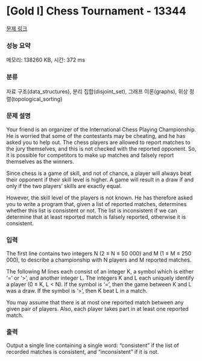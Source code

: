 # [Gold I] Chess Tournament - 13344 

[문제 링크](https://www.acmicpc.net/problem/13344) 

### 성능 요약

메모리: 138260 KB, 시간: 372 ms

### 분류

자료 구조(data_structures), 분리 집합(disjoint_set), 그래프 이론(graphs), 위상 정렬(topological_sorting)

### 문제 설명

<p>Your friend is an organizer of the International Chess Playing Championship. He is worried that some of the contestants may be cheating, and he has asked you to help out. The chess players are allowed to report matches to the jury themselves, and this is not checked with the reported opponent. So, it is possible for competitors to make up matches and falsely report themselves as the winners.</p>

<p>Since chess is a game of skill, and not of chance, a player will always beat their opponent if their skill level is higher. A game will result in a draw if and only if the two players’ skills are exactly equal.</p>

<p>However, the skill level of the players is not known. He has therefore asked you to write a program that, given a list of reported matches, determines whether this list is consistent or not. The list is inconsistent if we can determine that at least reported match is falsely reported, otherwise it is consistent.</p>

### 입력 

 <p>The first line contains two integers N (2 ≤ N ≤ 50 000) and M (1 ≤ M ≤ 250 000), to describe a championship with N players and M reported matches.</p>

<p>The following M lines each consist of an integer K, a symbol which is either ‘=’ or ‘>’, and another integer L. The integers K and L each uniquely identify a player (0 ≤ K, L < N). If the symbol is ‘=’, then the game between K and L was a draw. If the symbol is ‘>’, then K beat L in a match.</p>

<p>You may assume that there is at most one reported match between any given pair of players. Also, each player takes part in at least one reported match.</p>

### 출력 

 <p>Output a single line containing a single word: “consistent” if the list of recorded matches is consistent, and “inconsistent” if it is not.</p>

